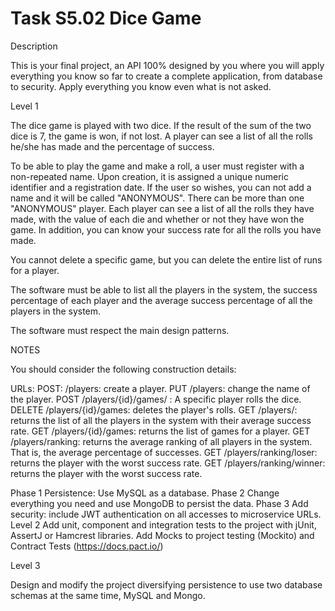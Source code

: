 # Task S5.02 Dice Game 

Description

This is your final project, an API 100% designed by you where you will apply everything you know so far to create a complete application, from database to security. Apply everything you know even what is not asked.

Level 1

The dice game is played with two dice. If the result of the sum of the two dice is 7, the game is won, if not lost. A player can see a list of all the rolls he/she has made and the percentage of success.

To be able to play the game and make a roll, a user must register with a non-repeated name. Upon creation, it is assigned a unique numeric identifier and a registration date. If the user so wishes, you can not add a name and it will be called "ANONYMOUS". There can be more than one "ANONYMOUS" player.
Each player can see a list of all the rolls they have made, with the value of each die and whether or not they have won the game. In addition, you can know your success rate for all the rolls you have made.

You cannot delete a specific game, but you can delete the entire list of runs for a player.

The software must be able to list all the players in the system, the success percentage of each player and the average success percentage of all the players in the system.

The software must respect the main design patterns.

NOTES

You should consider the following construction details:

URLs: POST: /players: create a player. PUT /players: change the name of the player. POST /players/{id}/games/ : A specific player rolls the dice.
DELETE /players/{id}/games: deletes the player's rolls. GET /players/: returns the list of all the players in the system with their average success rate.
GET /players/{id}/games: returns the list of games for a player.
GET /players/ranking: returns the average ranking of all players in the system. That is, the average percentage of successes. GET /players/ranking/loser: returns the player with the worst success rate.
GET /players/ranking/winner: returns the player with the worst success rate.

Phase 1 Persistence: Use MySQL as a database.
Phase 2 Change everything you need and use MongoDB to persist the data.
Phase 3 Add security: include JWT authentication on all accesses to microservice URLs. Level 2
Add unit, component and integration tests to the project with jUnit, AssertJ or Hamcrest libraries. Add Mocks to project testing (Mockito) and Contract Tests (https://docs.pact.io/)

Level 3

Design and modify the project diversifying persistence to use two database schemas at the same time, MySQL and Mongo.
